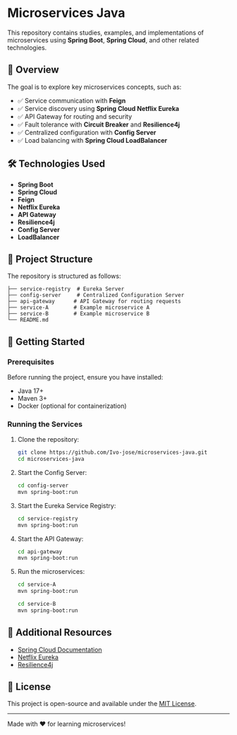 # Microservices Java

This repository contains studies, examples, and implementations of microservices using **Spring Boot**, **Spring Cloud**, and other related technologies.

## 🚀 Overview

The goal is to explore key microservices concepts, such as:

- ✅ Service communication with **Feign**
- ✅ Service discovery using **Spring Cloud Netflix Eureka**
- ✅ API Gateway for routing and security
- ✅ Fault tolerance with **Circuit Breaker** and **Resilience4j**
- ✅ Centralized configuration with **Config Server**
- ✅ Load balancing with **Spring Cloud LoadBalancer**

## 🛠 Technologies Used

- **Spring Boot**
- **Spring Cloud**
- **Feign**
- **Netflix Eureka**
- **API Gateway**
- **Resilience4j**
- **Config Server**
- **LoadBalancer**

## 📌 Project Structure

The repository is structured as follows:

```
├── service-registry  # Eureka Server
├── config-server     # Centralized Configuration Server
├── api-gateway      # API Gateway for routing requests
├── service-A        # Example microservice A
├── service-B        # Example microservice B
└── README.md
```

## 🚀 Getting Started

### Prerequisites

Before running the project, ensure you have installed:

- Java 17+
- Maven 3+
- Docker (optional for containerization)

### Running the Services

1. Clone the repository:
   ```sh
   git clone https://github.com/Ivo-jose/microservices-java.git
   cd microservices-java
   ```
2. Start the Config Server:
   ```sh
   cd config-server
   mvn spring-boot:run
   ```
3. Start the Eureka Service Registry:
   ```sh
   cd service-registry
   mvn spring-boot:run
   ```
4. Start the API Gateway:
   ```sh
   cd api-gateway
   mvn spring-boot:run
   ```
5. Run the microservices:
   ```sh
   cd service-A
   mvn spring-boot:run
   ```
   ```sh
   cd service-B
   mvn spring-boot:run
   ```

## 📖 Additional Resources

- [Spring Cloud Documentation](https://spring.io/projects/spring-cloud)
- [Netflix Eureka](https://cloud.spring.io/spring-cloud-netflix/reference/html/)
- [Resilience4j](https://resilience4j.readme.io/docs)

## 📜 License

This project is open-source and available under the [MIT License](LICENSE).

---

Made with ❤️ for learning microservices!

